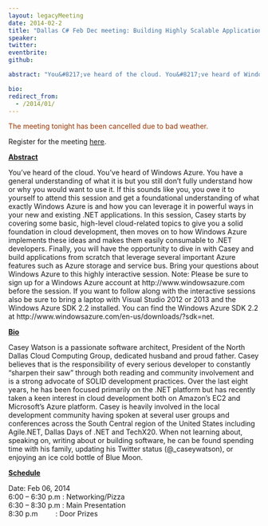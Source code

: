 ```yaml
---
layout: legacyMeeting
date: 2014-02-2
title: "Dallas C# Feb Dec meeting: Building Highly Scalable Applications with Windows Azure"
speaker:
twitter:
eventbrite:
github:

abstract: "You&#8217;ve heard of the cloud. You&#8217;ve heard of Windows Azure. You have a general understanding of what it is but you still don&#8217;t fully understand how or why you would want to use it. If this sounds like you, you owe it to yourself to attend this session and get a foundational understanding of what exactly Windows Azure is and how you can leverage it in powerful ways in your new and existing .NET applications. In this session, Casey starts by covering some basic, high-level cloud-related topics to give you a solid foundation in cloud development, then moves on to how Windows Azure implements these ideas and makes them easily consumable to .NET developers. Finally, you will have the opportunity to dive in with Casey and build applications from scratch that leverage several important Azure features such as Azure storage and service bus. Bring your questions about Windows Azure to this highly interactive session. Note: Please be sure to sign up for a Windows Azure account at http://www.windowsazure.com before the session. If you want to follow along with the interactive sessions also be sure to bring a laptop with Visual Studio 2012 or 2013 and the Windows Azure SDK 2.2 installed. You can find the Windows Azure SDK 2.2 at http://www.windowsazure.com/en-us/downloads/?sdk=net."

bio:
redirect_from:
  - /2014/01/
---
```


<p><span style="color: #993300;">The meeting tonight has been cancelled due to bad weather.</span></p>
<p>Register for the meeting&nbsp;<a href="https://www.eventbrite.com/e/dallas-c-sig-dec-meeting-building-highly-scalable-applications-with-windows-azure-tickets-9461639017">here</a>.</p>
<p><strong><span style="text-decoration: underline;">Abstract</span></strong></p>
<p>You&#8217;ve heard of the cloud. You&#8217;ve heard of Windows Azure. You have a general understanding of what it is but you still don&#8217;t fully understand how or why you would want to use it. If this sounds like you, you owe it to yourself to attend this session and get a foundational understanding of what exactly Windows Azure is and how you can leverage it in powerful ways in your new and existing .NET applications. In this session, Casey starts by covering some basic, high-level cloud-related topics to give you a solid foundation in cloud development, then moves on to how Windows Azure implements these ideas and makes them easily consumable to .NET developers. Finally, you will have the opportunity to dive in with Casey and build applications from scratch that leverage several important Azure features such as Azure storage and service bus. Bring your questions about Windows Azure to this highly interactive session. Note: Please be sure to sign up for a Windows Azure account at http://www.windowsazure.com before the session. If you want to follow along with the interactive sessions also be sure to bring a laptop with Visual Studio 2012 or 2013 and the Windows Azure SDK 2.2 installed. You can find the Windows Azure SDK 2.2 at http://www.windowsazure.com/en-us/downloads/?sdk=net.</p>
<p><strong><span style="text-decoration: underline;">Bio</span></strong></p>
<p>Casey Watson is a passionate software architect, President of the North Dallas Cloud Computing Group, dedicated husband and proud father. Casey believes that is the responsibility of every serious developer to constantly &#8220;sharpen their saw&#8221; through both reading and community involvement and is a strong advocate of SOLID development practices. Over the last eight years, he has been focused primarily on the .NET platform but has recently taken a keen interest in cloud development both on Amazon&#8217;s EC2 and Microsoft&#8217;s Azure platform. Casey is heavily involved in the local development community having spoken at several user groups and conferences across the South Central region of the United States including Agile.NET, Dallas Days of .NET and TechX20. When not learning about, speaking on, writing about or building software, he can be found spending time with his family, updating his Twitter status (@_caseywatson), or enjoying an ice cold bottle of Blue Moon.</p>
<p><strong><span style="text-decoration: underline;">Schedule</span></strong></p>
<p>Date: Feb 06, 2014<br />
6:00 &#8211; 6:30 p.m : Networking/Pizza<br />
6:30 &#8211; 8:30 p.m : Main Presentation<br />
8:30 p.m &nbsp; &nbsp; &nbsp; &nbsp; : Door Prizes</p>

